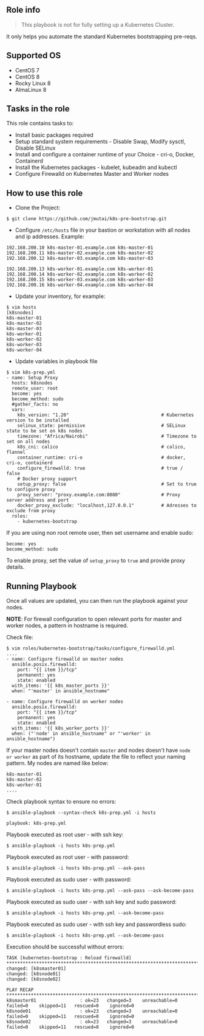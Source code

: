 ## Role info

> This playbook is not for fully setting up a Kubernetes Cluster.

It only helps you automate the standard Kubernetes bootstrapping pre-reqs.

## Supported OS

- CentOS 7
- CentOS 8
- Rocky Linux 8
- AlmaLinux 8

## Tasks in the role

This role contains tasks to:

- Install basic packages required
- Setup standard system requirements - Disable Swap, Modify sysctl, Disable SELinux
- Install and configure a container runtime of your Choice - cri-o, Docker, Containerd
- Install the Kubernetes packages - kubelet, kubeadm and kubectl
- Configure Firewalld on Kubernetes Master and Worker nodes

## How to use this role

- Clone the Project:

```
$ git clone https://github.com/jmutai/k8s-pre-bootstrap.git
```

- Configure `/etc/hosts` file in your bastion or workstation with all nodes and ip addresses. Example:

```
192.168.200.10 k8s-master-01.example.com k8s-master-01
192.168.200.11 k8s-master-02.example.com k8s-master-02
192.168.200.12 k8s-master-03.example.com k8s-master-03

192.168.200.13 k8s-worker-01.example.com k8s-worker-01
192.168.200.14 k8s-worker-02.example.com k8s-worker-02
192.168.200.15 k8s-worker-03.example.com k8s-worker-03
192.168.200.16 k8s-worker-04.example.com k8s-worker-04
```

- Update your inventory, for example:

```
$ vim hosts
[k8snodes]
k8s-master-01
k8s-master-02
k8s-master-03
k8s-worker-01
k8s-worker-02
k8s-worker-03
k8s-worker-04
```

- Update variables in playbook file

```
$ vim k8s-prep.yml
- name: Setup Proxy
  hosts: k8snodes
  remote_user: root
  become: yes
  become_method: sudo
  #gather_facts: no
  vars:
    k8s_version: "1.20"                                  # Kubernetes version to be installed
    selinux_state: permissive                            # SELinux state to be set on k8s nodes
    timezone: "Africa/Nairobi"                           # Timezone to set on all nodes
    k8s_cni: calico                                      # calico, flannel
    container_runtime: cri-o                             # docker, cri-o, containerd
    configure_firewalld: true                            # true / false
    # Docker proxy support
    setup_proxy: false                                   # Set to true to configure proxy
    proxy_server: "proxy.example.com:8080"               # Proxy server address and port
    docker_proxy_exclude: "localhost,127.0.0.1"          # Adresses to exclude from proxy
  roles:
    - kubernetes-bootstrap
```

If you are using non root remote user, then set username and enable sudo:

```
become: yes
become_method: sudo
```

To enable proxy, set the value of `setup_proxy` to `true` and provide proxy details.

## Running Playbook

Once all values are updated, you can then run the playbook against your nodes.

**NOTE**: For firewall configuration to open relevant ports for master and worker nodes, a pattern in hostname is required.

Check file:

```
$ vim roles/kubernetes-bootstrap/tasks/configure_firewalld.yml
....
- name: Configure firewalld on master nodes
  ansible.posix.firewalld:
    port: "{{ item }}/tcp"
    permanent: yes
    state: enabled
  with_items: '{{ k8s_master_ports }}'
  when: "'master' in ansible_hostname"

- name: Configure firewalld on worker nodes
  ansible.posix.firewalld:
    port: "{{ item }}/tcp"
    permanent: yes
    state: enabled
  with_items: '{{ k8s_worker_ports }}'
  when: ("'node' in ansible_hostname" or "'worker' in ansible_hostname")

```

If your master nodes doesn't contain `master` and nodes doesn't have `node or worker` as part of its hostname, update the file to reflect your naming pattern. My nodes are named like below:

```
k8s-master-01
k8s-master-02
k8s-worker-01
....
```

Check playbook syntax to ensure no errors:

```
$ ansible-playbook --syntax-check k8s-prep.yml -i hosts

playbook: k8s-prep.yml
```

Playbook executed as root user - with ssh key:

```
$ ansible-playbook -i hosts k8s-prep.yml
```

Playbook executed as root user - with password:

```
$ ansible-playbook -i hosts k8s-prep.yml --ask-pass
```

Playbook executed as sudo user - with password:

```
$ ansible-playbook -i hosts k8s-prep.yml --ask-pass --ask-become-pass
```

Playbook executed as sudo user - with ssh key and sudo password:

```
$ ansible-playbook -i hosts k8s-prep.yml --ask-become-pass
```

Playbook executed as sudo user - with ssh key and passwordless sudo:

```
$ ansible-playbook -i hosts k8s-prep.yml --ask-become-pass
```

Execution should be successful without errors:

```
TASK [kubernetes-bootstrap : Reload firewalld] *********************************************************************************************************
changed: [k8smaster01]
changed: [k8snode01]
changed: [k8snode02]

PLAY RECAP *********************************************************************************************************************************************
k8smaster01                : ok=23   changed=3    unreachable=0    failed=0    skipped=11   rescued=0    ignored=0
k8snode01                  : ok=23   changed=3    unreachable=0    failed=0    skipped=11   rescued=0    ignored=0
k8snode02                  : ok=23   changed=3    unreachable=0    failed=0    skipped=11   rescued=0    ignored=0
```
